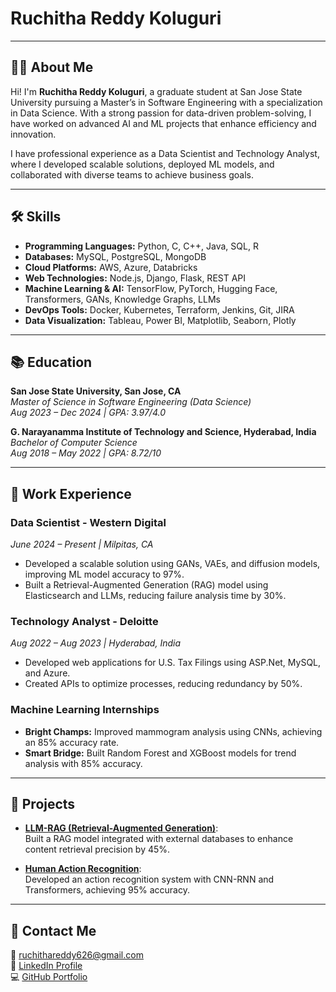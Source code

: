 # Ruchitha Reddy Koluguri  

---

## 👩‍💻 About Me  

Hi! I'm **Ruchitha Reddy Koluguri**, a graduate student at San Jose State University pursuing a Master’s in Software Engineering with a specialization in Data Science. With a strong passion for data-driven problem-solving, I have worked on advanced AI and ML projects that enhance efficiency and innovation.  

I have professional experience as a Data Scientist and Technology Analyst, where I developed scalable solutions, deployed ML models, and collaborated with diverse teams to achieve business goals.  

---

## 🛠️ Skills  

- **Programming Languages:** Python, C, C++, Java, SQL, R  
- **Databases:** MySQL, PostgreSQL, MongoDB  
- **Cloud Platforms:** AWS, Azure, Databricks  
- **Web Technologies:** Node.js, Django, Flask, REST API  
- **Machine Learning & AI:** TensorFlow, PyTorch, Hugging Face, Transformers, GANs, Knowledge Graphs, LLMs  
- **DevOps Tools:** Docker, Kubernetes, Terraform, Jenkins, Git, JIRA  
- **Data Visualization:** Tableau, Power BI, Matplotlib, Seaborn, Plotly  

---

## 📚 Education  

**San Jose State University, San Jose, CA**  
*Master of Science in Software Engineering (Data Science)*  
*Aug 2023 – Dec 2024 | GPA: 3.97/4.0*  

**G. Narayanamma Institute of Technology and Science, Hyderabad, India**  
*Bachelor of Computer Science*  
*Aug 2018 – May 2022 | GPA: 8.72/10*  

---

## 💼 Work Experience  

### **Data Scientist - Western Digital**  
*June 2024 – Present | Milpitas, CA*  
- Developed a scalable solution using GANs, VAEs, and diffusion models, improving ML model accuracy to 97%.  
- Built a Retrieval-Augmented Generation (RAG) model using Elasticsearch and LLMs, reducing failure analysis time by 30%.  

### **Technology Analyst - Deloitte**  
*Aug 2022 – Aug 2023 | Hyderabad, India*  
- Developed web applications for U.S. Tax Filings using ASP.Net, MySQL, and Azure.  
- Created APIs to optimize processes, reducing redundancy by 50%.  

### **Machine Learning Internships**  
- **Bright Champs:** Improved mammogram analysis using CNNs, achieving an 85% accuracy rate.  
- **Smart Bridge:** Built Random Forest and XGBoost models for trend analysis with 85% accuracy.  

---

## 🚀 Projects  

- [**LLM-RAG (Retrieval-Augmented Generation)**](https://github.com/yourusername/LLM-RAG):  
  Built a RAG model integrated with external databases to enhance content retrieval precision by 45%.  

- [**Human Action Recognition**](https://github.com/yourusername/Human-Action-Recognition):  
  Developed an action recognition system with CNN-RNN and Transformers, achieving 95% accuracy.  

---

## 🌟 Contact Me  
 
📧 ruchithareddy626@gmail.com  
🔗 [LinkedIn Profile](https://www.linkedin.com/in/ruchithareddy269)  
💻 [GitHub Portfolio](https://github.com/ruchithareddy269)  
